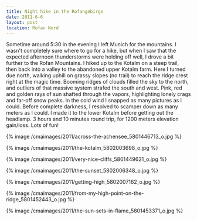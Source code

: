 ```yaml
---
title: Night hike in the Rofangebirge
date: 2011-6-6
layout: post
location: Rofan Nord
---
```


Sometime around 5:30 in the evening I left Munich for the mountains. I
wasn't completely sure where to go for a hike, but when I saw that the
expected afternoon thunderstorms were holding off well, I drove a bit further
to the Rofan Mountains. I hiked up to the Kotalm on a steep trail, then
back into a valley to the abandoned upper Kotalm farm. Here I turned due
north, walking uphill on grassy slopes (no trail) to reach the ridge crest
right at the magic time. Booming ridges of clouds filled the sky to the
north, and outliers of that massive system strafed the south and west.
Pink, red and golden rays of sun shafted through the vapors, highlighting
lonely crags and far-off snow peaks. In the cold wind I snapped as many
pictures as I could. Before complete darkness, I resolved to scamper down
as many meters as I could. I made it to the lower Kotalm before getting
out the headlamp. 3 hours and 10 minutes round trip, for 1200 meters elevation
gain/loss. Lots of fun!
  
  
{% image /cmaimages/2011/across-the-achensee_5801446713_o.jpg %}
  
{% image /cmaimages/2011/the-kotalm_5802003698_o.jpg %}
  
{% image /cmaimages/2011/very-nice-cliffs_5801449621_o.jpg %}
  
{% image /cmaimages/2011/the-sunset_5802006348_o.jpg %}
  
{% image /cmaimages/2011/getting-high_5802007162_o.jpg %}
  
{% image /cmaimages/2011/from-my-high-point-on-the-ridge_5801452443_o.jpg %}
  
{% image /cmaimages/2011/the-sun-sets-in-flame_5801453371_o.jpg %}
